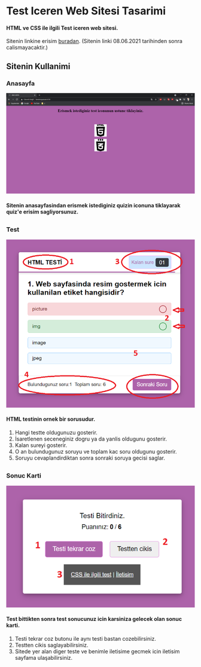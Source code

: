 # Test Iceren Web Sitesi Tasarimi
#### HTML ve CSS ile ilgili Test iceren web sitesi.
  Sitenin linkine erisim [buradan](http://benimoyunum.tr.ht/). (Sitenin linki 08.06.2021 tarihinden sonra calismayacaktir.)
## Sitenin Kullanimi
### Anasayfa 
![anasayfa](https://github.com/zulaltak/TestIcerenWebSitesi/blob/main/img/1.PNG)
#### Sitenin anasayfasindan erismek istediginiz quizin iconuna tiklayarak quiz'e erisim sagliyorsunuz.
##
### Test 
![quiz](https://github.com/zulaltak/TestIcerenWebSitesi/blob/main/img/2.PNG)
#### HTML testinin ornek bir sorusudur.
1) Hangi testte oldugunuzu gosterir.
2) İsaretlenen seceneginiz dogru ya da yanlis oldugunu gosterir.
3) Kalan sureyi gosterir.
4) O an bulundugunuz soruyu ve toplam kac soru oldugunu gosterir.
5) Soruyu cevaplandirdiktan sonra sonraki soruya gecisi saglar.
##
### Sonuc Karti
![sonuc](https://github.com/zulaltak/TestIcerenWebSitesi/blob/main/img/3.PNG)
#### Test bittikten sonra test sonucunuz icin karsiniza gelecek olan sonuc karti.
1) Testi tekrar coz butonu ile aynı testi bastan cozebilirsiniz.
2) Testten cikis saglayabilirsiniz.
3) Sitede yer alan diger teste ve benimle iletisime gecmek icin iletisim sayfama ulaşabilirsiniz.
###
